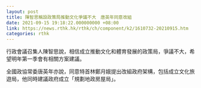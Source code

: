 ```yaml
---
layout: post
title: 陳智思稱設政策局推動文化爭議不大　唐英年同意改組
date: 2021-09-15 19:18:22.000000000 +08:00
link: https://news.rthk.hk/rthk/ch/component/k2/1610732-20210915.htm
categories: rthk
---
```


行政會議召集人陳智思說，相信成立推動文化和體育發展的政策局，爭議不大，希望明年第一季會有相關方案建議。

全國政協常委唐英年亦說，同意特首林鄭月娥提出改組政府架構，包括成立文化旅遊局，他同時建議政府成立「規劃地政房屋局」。
